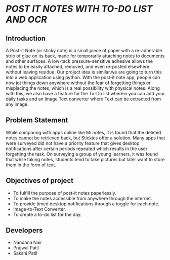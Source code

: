 # <strong><em>POST IT NOTES WITH TO-DO LIST AND OCR </em></strong>
## <strong>Introduction</strong><br>
<p>A Post-it Note (or sticky note) is a small piece of paper with a re-adherable strip of glue on its back, made for temporarily attaching notes to documents and other surfaces. A low-tack pressure-sensitive adhesive allows the notes to be easily attached, removed, and even re-posted elsewhere without leaving residue. Our project idea is similar,we are going to turn this into a web application using python. With the post-it note app, people can now jot things down anywhere without the fear of forgetting things or misplacing the notes, which is a real possibility with physical notes. Along with this, we also have a feature for the To-Do list wherein you can add your daily tasks and an Image Text converter where Text can be extracted from any image.<br></p>

## <strong>Problem Statement</strong><br>
While comparing with apps online like Mi notes, it is found that the deleted notes cannot be retrieved back, but Stickies offer a solution. Many apps that were surveyed did not have a priority feature that gives desktop notifications after certain periods repeated which results in the user forgetting the task. On surveying a group of young learners, it was found that while taking notes, students tend to take pictures but later want to store them in the form of text. 

## <strong>Objectives of project</strong><br>
<ul>
<li>To fulfill the purpose of post-it notes paperlessly.</li>
<li>To make the notes accessible from anywhere through the internet.</li>
<li>To provide timed desktop notifications through a toggle for each note.</li>
<li>Image-to-Text Converter.</li>
<li>To create a to-do list for the day.</li>
</ul> 
 
## <strong>Developers</strong><br>
<ul>
<li>Nandana Nair</li>
<li>Prajwal Patil</li>
<li>Sakshi Patil</li>
</ul>
